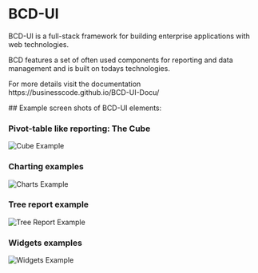 # BCD-UI

BCD-UI is a full-stack framework for building enterprise applications with web technologies.
<p/>
BCD features a set of often used components for reporting and data management and is built on todays technologies.
<p/>
For more details visit the documentation https://businesscode.github.io/BCD-UI-Docu/

<p/>
## Example screen shots of BCD-UI elements:
<p/>

### Pivot-table like reporting: The Cube
<img alt="Cube Example" src="https://businesscode.github.io/BCD-UI-Docu/tutorial/content/components/cube/cubeBody.png">

### Charting examples
<img alt="Charts Example" src="https://businesscode.github.io/BCD-UI-Docu/tutorial/content/components/charts/examples.png">

### Tree report example
<img alt="Tree Report Example" src="https://businesscode.github.io/BCD-UI-Docu/tutorial/content/components/treeReport/treeReport.png">

### Widgets examples
<img alt="Widgets Example" src="https://businesscode.github.io/BCD-UI-Docu/tutorial/content/widgets/images/ng_connectable.png">